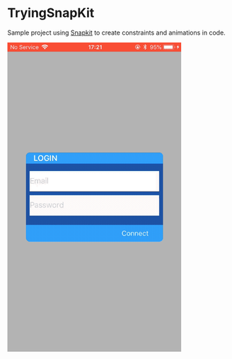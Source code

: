 # TryingSnapKit
Sample project using [Snapkit](https://github.com/SnapKit/SnapKit) to create constraints and animations in code. 

![Alt Text](https://github.com/dtroupe18/TryingSnapKit/blob/master/TryingSnapKit/SampleVideo.gif)

